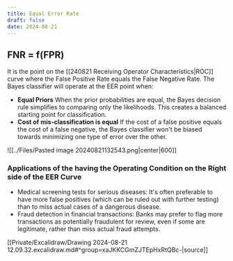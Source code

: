 ```yaml
---
title: Equal Error Rate
draft: false
date: 2024-08-21
---
```


## $\text{FNR = f(FPR)}$
It is the point on the [[240821 Receiving Operator Characteristics|ROC]] curve where the False Positive Rate equals the False Negative Rate.
The Bayes classifier will operate at the EER point when:
- **Equal Priors**
	When the prior probabilities are equal, the Bayes decision rule simplifies to comparing only the likelihoods. This creates a balanced starting point for classification.
- **Cost of mis-classification is equal**
	 If the cost of a false positive equals the cost of a false negative, the Bayes classifier won't be biased towards minimizing one type of error over the other.

![[../Files/Pasted image 20240821132543.png|center|600]]


### Applications of the having the Operating Condition on the Right side of the EER Curve
- Medical screening tests for serious diseases: It's often preferable to have more false positives (which can be ruled out with further testing) than to miss actual cases of a dangerous disease.
- Fraud detection in financial transactions: Banks may prefer to flag more transactions as potentially fraudulent for review, even if some are legitimate, rather than miss actual fraud attempts.

[[Private/Excalidraw/Drawing 2024-08-21 12.09.32.excalidraw.md#^group=xaJKKCGmZJTEpHxRtQBc-|source]]





